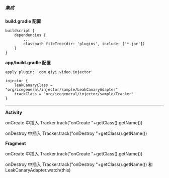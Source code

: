 ##### 集成
**build.gradle 配置**

````
buildscript {
    dependencies {
        ...
        classpath fileTree(dir: 'plugins', include: ['*.jar'])
    }
}
````

**app/build.gradle 配置**

````
apply plugin: 'com.qiyi.video.injector'

injector {
    leakCanaryClass = "org/icegeneral/injector/sample/LeakCanaryAdapter"
    trackClass = "org/icegeneral/injector/sample/Tracker"
}
````

---

**Activity**

onCreate  中插入 Tracker.track("onCreate  "+getClass().getName())

onDestroy 中插入 Tracker.track("onDestroy "+getClass().getName())

**Fragment**

onCreate  中插入 Tracker.track("onCreate  "+getClass().getName())

onDestroy 中插入 Tracker.track("onDestroy "+getClass().getName()) 和 LeakCanaryAdapter.watch(this)